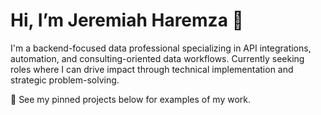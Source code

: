 # Hi, I’m Jeremiah Haremza 👋

I'm a backend-focused data professional specializing in API integrations, automation, and consulting-oriented data workflows. 
Currently seeking roles where I can drive impact through technical implementation and strategic problem-solving.

🔧 See my pinned projects below for examples of my work.

<!--
**jharemza/jharemza** is a ✨ _special_ ✨ repository because its `README.md` (this file) appears on your GitHub profile.

Here are some ideas to get you started:

- 🔭 I’m currently working on ...
- 🌱 I’m currently learning ...
- 👯 I’m looking to collaborate on ...
- 🤔 I’m looking for help with ...
- 💬 Ask me about ...
- 📫 How to reach me: ...
- 😄 Pronouns: ...
- ⚡ Fun fact: ...
-->
